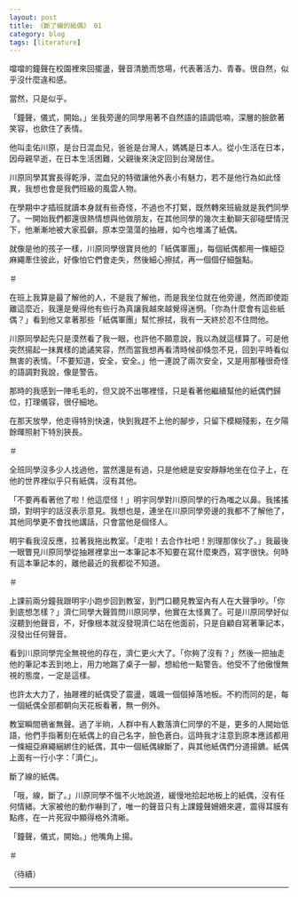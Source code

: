 ```yaml
---
layout: post
title: 《斷了線的紙偶》 01
category: blog
tags: [literature]
---
```


噹噹的鐘聲在校園裡來回擺盪，聲音清脆而悠場，代表著活力、青春。很自然，似乎沒什麼違和感。

當然，只是似乎。

「鐘聲，儀式，開始。」坐我旁邊的同學用著不自然語的語調低喃，深層的臉歛著笑容，也歛住了表情。

他叫圭佑川原，是台日混血兒，爸爸是台灣人，媽媽是日本人。從小生活在日本，因母親早逝，在日本生活困難，父親後來決定回到台灣居住。

川原同學其實長得乾淨，混血兒的特徵讓他外表小有魅力，若不是他行為如此怪異，我想也會是我們班級的風雲人物。

在學期中才插班就讀本身就有些奇怪，不過也不打緊，既然轉來班級就是我們同學了。一開始我們都還很熱情想與他做朋友，在其他同學的幾次主動聊天卻碰壁情況下，他漸漸地被大家孤僻。原本空蕩蕩的抽屜，如今也堆滿了紙偶。

就像是他的孩子一樣，川原同學很寶貝他的「紙偶軍團」，每個紙偶都用一條細亞麻繩牽住彼此，好像怕它們會走失，然後細心擦拭，再一個個仔細盤點。

＃

在班上我算是最了解他的人，不是我了解他，而是我坐位就在他旁邊，然而即使距離這麼近，我還是覺得他有些行為真讓我越來越覺得迷惘。「你為什麼會有這些紙偶？」看到他又拿著那些「紙偶軍團」幫忙擦拭，我有一天終於忍不住問他。

川原同學起先只是漠然看了我一眼，也許他不願意說，我以為就這樣算了。可是他突然揚起一抹異樣的詭譎笑容，然而當我想再看清時候卻倏忽不見，回到平時看似無害的表情。「不要知道，安全，安全。」他一連說了兩次安全，又是用那種很奇怪的語調對我說，像是警告。

那時的我感到一陣毛毛的，但又說不出哪裡怪，只是看著他繼續幫他的紙偶們歸位，打理儀容，很仔細地。

在那天放學，他走得特別快速，快到我趕不上他的腳步，只留下模糊殘影，在夕陽餘暉照射下特別狹長。

＃

全班同學沒多少人找過他，當然還是有過，只是他總是安安靜靜地坐在位子上，在他的世界裡似乎只有紙偶，沒有其他。

「不要再看著他了啦！他這麼怪！」明宇同學對川原同學的行為嗤之以鼻。我搖搖頭，對明宇的話沒表示意見。我想也是，連坐在川原同學旁邊的我都不了解他了，其他同學更不會找他講話，只會當他是個怪人。

明宇看我沒反應，拉著我拖出教室。「走啦！去合作社吧！別理那傢伙了。」我最後一眼瞥見川原同學從抽屜裡拿出一本筆記本不知要在寫什麼東西，寫字很快。何時有這本筆記本的，離他最近的我都從不知道。

＃

上課前兩分鐘我跟明宇小跑步回到教室，到門口聽見教室內有人在大聲爭吵。「你到底想怎樣？」濟仁同學大聲質問川原同學，他實在太怪異了。可是川原同學好似沒聽到他聲音，不，好像根本就沒發現濟仁站在他面前，只是自顧自寫著筆記本，沒發出任何聲音。

看到川原同學完全無視他的存在，濟仁更火大了。「你夠了沒有？」然後一把抽走他的筆記本丟到地上，用力地踹了桌子一腳，想給他一點警告。他受不了他傲慢無視的態度，一定是這樣。

也許太大力了，抽屜裡的紙偶受了震盪，颯颯一個個掉落地板。不約而同的是，每一個紙偶全部都朝向天花板看著，無一例外。

教室瞬間鴉雀無聲。過了半晌，人群中有人數落濟仁同學的不是，更多的人開始低語，他們手指著刻在紙偶上的自己名字，臉色蒼白。這時我才注意到原本應該都用一條細亞麻繩綑綁住的紙偶，其中一個紙偶線斷了，與其他紙偶們分道揚鑣。紙偶上面有一行小字：「濟仁」。

斷了線的紙偶。

「哦，線，斷了。」川原同學不慍不火地說道，緩慢地拾起地板上的紙偶，沒有任何情緒。大家被他的動作嚇到了，唯一的聲音只有上課鐘聲姍姍來遲，震得耳膜有點疼，在一片死寂中顯得格外清晰。

「鐘聲，儀式，開始。」他嘴角上揚。

＃

（待續）

---